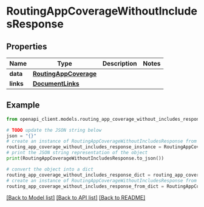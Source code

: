 # RoutingAppCoverageWithoutIncludesResponse


## Properties

Name | Type | Description | Notes
------------ | ------------- | ------------- | -------------
**data** | [**RoutingAppCoverage**](RoutingAppCoverage.md) |  | 
**links** | [**DocumentLinks**](DocumentLinks.md) |  | 

## Example

```python
from openapi_client.models.routing_app_coverage_without_includes_response import RoutingAppCoverageWithoutIncludesResponse

# TODO update the JSON string below
json = "{}"
# create an instance of RoutingAppCoverageWithoutIncludesResponse from a JSON string
routing_app_coverage_without_includes_response_instance = RoutingAppCoverageWithoutIncludesResponse.from_json(json)
# print the JSON string representation of the object
print(RoutingAppCoverageWithoutIncludesResponse.to_json())

# convert the object into a dict
routing_app_coverage_without_includes_response_dict = routing_app_coverage_without_includes_response_instance.to_dict()
# create an instance of RoutingAppCoverageWithoutIncludesResponse from a dict
routing_app_coverage_without_includes_response_from_dict = RoutingAppCoverageWithoutIncludesResponse.from_dict(routing_app_coverage_without_includes_response_dict)
```
[[Back to Model list]](../README.md#documentation-for-models) [[Back to API list]](../README.md#documentation-for-api-endpoints) [[Back to README]](../README.md)


